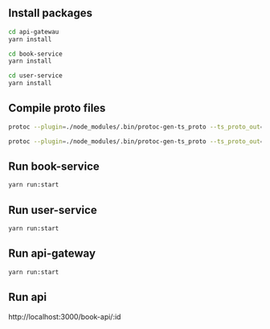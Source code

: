 ## Install packages
````bash
cd api-gatewau
yarn install

cd book-service
yarn install

cd user-service
yarn install

````
## Compile proto files
````bash
protoc --plugin=./node_modules/.bin/protoc-gen-ts_proto --ts_proto_out=./ --ts_proto_opt=nestJs=true ./proto/user.proto

protoc --plugin=./node_modules/.bin/protoc-gen-ts_proto --ts_proto_out=./ --ts_proto_opt=nestJs=true ./proto/book.proto

````

## Run book-service
````bash
yarn run:start

````

## Run user-service
````bash
yarn run:start

````


## Run api-gateway
````bash
yarn run:start

````

## Run api
http://localhost:3000/book-api/:id
